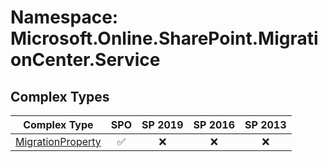 # Namespace: Microsoft.Online.SharePoint.MigrationCenter.Service

## Complex Types

Complex Type | SPO | SP 2019 | SP 2016 | SP 2013
----------|:---:|:-------:|:-------:|:-------:
[MigrationProperty](./ComplexTypes/MigrationProperty.md) | ✅ | ❌ | ❌ | ❌